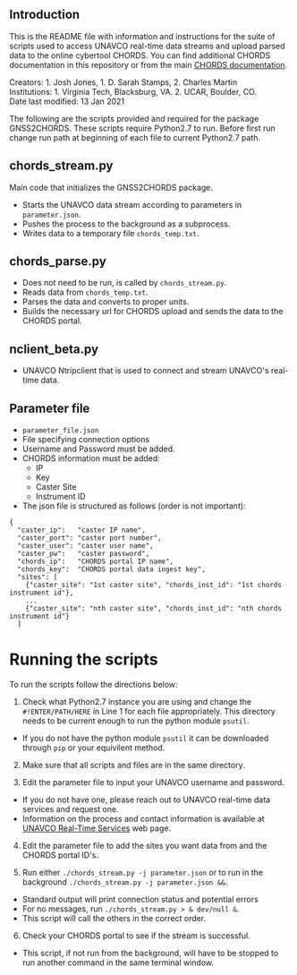 ## Introduction

This is the README file with information and instructions for the suite of scripts used to access UNAVCO real-time data streams and upload parsed data to the online cybertool CHORDS. You can find additional CHORDS documentation in this repository or from the main [CHORDS documentation](https://earthcubeprojects-chords.github.io/chords-docs/).

Creators: 1. Josh Jones, 1. D. Sarah Stamps, 2. Charles Martin  
Institutions: 1. Virginia Tech, Blacksburg, VA. 2. UCAR, Boulder, CO.  
Date last modified: 13 Jan 2021

The following are the scripts provided and required for the package GNSS2CHORDS.
These scripts require Python2.7 to run.
Before first run change run path at beginning of each file to current Python2.7 path.

## chords_stream.py
Main code that initializes the GNSS2CHORDS package. 
* Starts the UNAVCO data stream according to parameters in `parameter.json`.
* Pushes the process to the background as a subprocess.
* Writes data to a temporary file `chords_temp.txt`.

## chords_parse.py
* Does not need to be run, is called by `chords_stream.py`. 
* Reads data from `chords_temp.txt`.
* Parses the data and converts to proper units.
* Builds the necessary url for CHORDS upload and sends the data to the CHORDS portal.

## nclient_beta.py
* UNAVCO Ntripclient that is used to connect and stream UNAVCO's real-time data.

## Parameter file
* `parameter_file.json`
* File specifying connection options
* Username and Password must be added.
* CHORDS information must be added:
	* IP
	* Key
	* Caster Site
	* Instrument ID
* The json file is structured as follows (order is not important):
```
{
  "caster_ip":   "caster IP name",
  "caster_port": "caster port number",
  "caster_user": "caster user name",
  "caster_pw":   "caster password",
  "chords_ip":   "CHORDS portal IP name",
  "chords_key":  "CHORDS portal data ingest key",
  "sites": [
    {"caster_site": "1st caster site", "chords_inst_id": "1st chords instrument id"},
    ...
    {"caster_site": "nth caster site", "chords_inst_id": "nth chords instrument id"}
  ] 
```

# Running the scripts
To run the scripts follow the directions below:

1. Check what Python2.7 instance you are using and change the `#!ENTER/PATH/HERE` in Line 1 for each file appropriately. 
This directory needs to be current enough to run the python module `psutil`.
* If you do not have the python module `psutil` it can be downloaded through `pip` or your equivilent method.

2. Make sure that all scripts and files are in the same directory.

3. Edit the parameter file to input your UNAVCO username and password.
* If you do not have one, please reach out to UNAVCO real-time data services and request one.
* Information on the process and contact information is available at [UNAVCO Real-Time Services](https://www.unavco.org/data/gps-gnss/real-time/real-time.html) web page.

4. Edit the parameter file to add the sites you want data from and the CHORDS portal ID's.

5. Run either `./chords_stream.py -j parameter.json` or to run in the background `./chords_stream.py -j parameter.json &&`.
* Standard output will print connection status and potential errors 
* For no messages, run `./chords_stream.py > & dev/null &`.
* This script will call the others in the correct order.

6. Check your CHORDS portal to see if the stream is successful.
* This script, if not run from the background, will have to be stopped to run another command in the same terminal window. 

